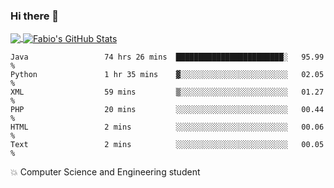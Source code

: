 ### Hi there 👋
<a href="https://github.com/fabiovincenzi/fabiovincenzi">
  <img align="center" src="https://github-readme-stats.vercel.app/api/top-langs/?username=fabiovincenzi&title_color=ffffff&text_color=c9cacc&icon_color=2bbc8a&bg_color=1d1f21&langs_count=3" />
</a>
<a href="https://github.com/fabiovincenzi/fabiovincenzi">
  <img align="center" src="https://github-readme-stats.vercel.app/api?username=fabiovincenzi&show_icons=true&line_height=27&count_private=true&title_color=ffffff&text_color=c9cacc&icon_color=2bbc8a&bg_color=1d1f21" alt="Fabio's GitHub Stats" />
</a>
<!--START_SECTION:waka-->

```text
Java                 74 hrs 26 mins  ████████████████████████░   95.99 %
Python               1 hr 35 mins    ▓░░░░░░░░░░░░░░░░░░░░░░░░   02.05 %
XML                  59 mins         ▒░░░░░░░░░░░░░░░░░░░░░░░░   01.27 %
PHP                  20 mins         ░░░░░░░░░░░░░░░░░░░░░░░░░   00.44 %
HTML                 2 mins          ░░░░░░░░░░░░░░░░░░░░░░░░░   00.06 %
Text                 2 mins          ░░░░░░░░░░░░░░░░░░░░░░░░░   00.05 %
```

<!--END_SECTION:waka-->

:boom: Computer Science and Engineering student
